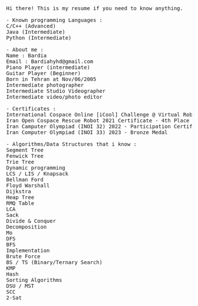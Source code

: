 <pre>
Hi there! This is my resume if you need to know anything.

- Known programming Languages : 
C/C++ (Advanced) 
Java (Intermediate)
Python (Intermediate) 

- About me : 
Name : Bardia
Email : Bardiahyhd@gmail.com
Piano Player (intermediate)
Guitar Player (Beginner)
Born in Tehran at Nov/06/2005
Intermediate photographer
Intermediate Studio Videographer
Intermediate video/photo editor

- Certificates : 
International Cospace Online [iCool] Challenge @ Virtual Robocup 2020 Certificate - Finalist 
Iran Open Cospace Rescue Robot 2021 Certificate - 4th Place
Iran Camputer Olympiad (INOI 32) 2022 - Participation Certificate
Iran Computer Olympiad (INOI 33) 2023 - Bronze Medal

- Algorithms/Data Structures that i know : 
Segment Tree 
Fenwick Tree
Trie Tree 
Dynamic programming 
LCS / LIS / Knapsack
Bellman Ford
Floyd Warshall
Dijkstra 
Heap Tree
RMQ Table
LCA
Sack
Divide & Conquer
Decomposition
Mo
DFS
BFS
Implementation
Brute Force
BS / TS (Binary/Ternary Search) 
KMP
Hash 
Sorting Algorithms
DSU / MST 
SCC
2-Sat

</pre>
